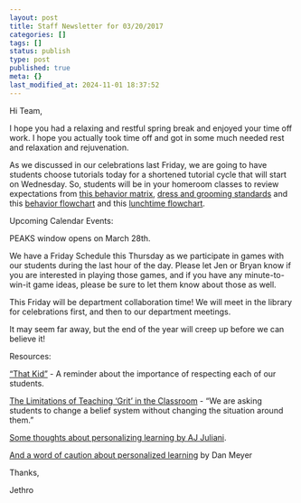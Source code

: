 ```yaml
---
layout: post
title: Staff Newsletter for 03/20/2017
categories: []
tags: []
status: publish
type: post
published: true
meta: {}
last_modified_at: 2024-11-01 18:37:52
---
```


Hi Team,


I hope you had a relaxing and restful spring break and enjoyed your time off work. I hope you actually took time off and got in some much needed rest and relaxation and rejuvenation.


As we discussed in our celebrations last Friday, we are going to have students choose tutorials today for a shortened tutorial cycle that will start on Wednesday. So, students will be in your homeroom classes to review expectations from 
[this behavior matrix](http://dl.dropbox.com/u/665822/KMS%20Behavioral%20Matrix.docx), 
[dress and grooming standards](http://dl.dropbox.com/u/665822/Dress-Grooming_Kodiak%20Middle%20School%20Dress%20and%20Grooming%20Matrix.docx) and this 
[behavior flowchart](http://dl.dropbox.com/u/665822/Behavioral%20Flowchart.pptx) and this 
[lunchtime flowchart](http://dl.dropbox.com/u/665822/Lunch%20Time%20Flowchart.pdf).


Upcoming Calendar Events:


PEAKS window opens on March 28th.


We have a Friday Schedule this Thursday as we participate in games with our students during the last hour of the day. Please let Jen or Bryan know if you are interested in playing those games, and if you have any minute-to-win-it game ideas, please be sure to let them know about those as well.


This Friday will be department collaboration time! We will meet in the library for celebrations first, and then to our department meetings.


It may seem far away, but the end of the year will creep up before we can believe it!


Resources:


[“That Kid”](https://www.washingtonpost.com/news/answer-sheet/wp/2014/11/14/teacher-to-parents-about-that-kid-the-one-who-hits-disrupts-and-influences-your-kid/?utm_campaign=crowdfire&utm_content=crowdfire&utm_medium=social&utm_source=twitter&utm_term=.09f1756adc00#10645142-tw#1489526320239) - A reminder about the importance of respecting each of our students.


[The Limitations of Teaching ‘Grit’ in the Classroom](https://www.theatlantic.com/education/archive/2015/12/when-grit-isnt-enough/418269/?utm_campaign=crowdfire&utm_content=crowdfire&utm_medium=social&utm_source=twitter) - “We are asking students to change a belief system without changing the situation around them.”


[Some thoughts about personalizing learning by AJ Juliani](http://ajjuliani.com/learning-always-personalized-individualized-school-catching/?utm_campaign=crowdfire&utm_content=crowdfire&utm_medium=social&utm_source=twitter#10645142-tw#1489382242192).


[And a word of caution about personalized learning](http://blog.mrmeyer.com/2017/problems-with-personalized-learning/) by Dan Meyer


Thanks,


Jethro
